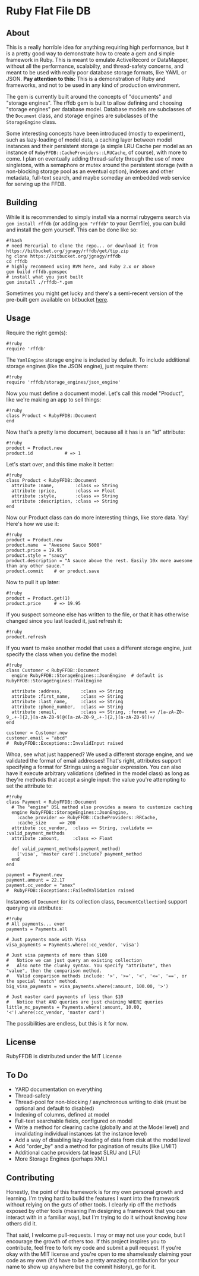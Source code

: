 Ruby Flat File DB
=================

About
-----
This is a really horrible idea for anything requiring high performance, but it is a pretty good way to demonstrate how to create a gem and simple framework in Ruby. This is meant to emulate ActiveRecord or DataMapper, without all the performance, scalabilty, and thread-safety concerns, and meant to be used with really poor database storage formats, like YAML or JSON. **Pay attention to this:** This is a demonstration of Ruby and frameworks, and not to be used in any kind of production environment.

The gem is currently built around the concepts of "documents" and "storage engines". The rffdb gem is built to allow defining and choosing "storage engines" per database model. Database models are subclasses of the `Document` class, and storage engines are subclasses of the `StorageEngine` class.

Some interesting concepts have been introduced (mostly to experiment), such as lazy-loading of model data, a caching layer between model instances and their persistent storage (a simple LRU Cache per model as an instance of `RubyFFDB::CacheProviders::LRUCache`, of course), with more to come. I plan on eventually adding thread-safety through the use of more singletons, with a semaphore or mutex around the persistent storage (with a non-blocking storage pool as an eventual option), indexes and other metadata, full-text search, and maybe someday an embedded web service for serving up the FFDB.

Building
-----

While it is recommended to simply install via a normal rubygems search via ` gem install rffdb` (or adding `gem "rffdb"` to your Gemfile), you can build and install the gem yourself. This can be done like so:

    #!bash
    # need Mercurial to clone the repo... or download it from https://bitbucket.org/jgnagy/rffdb/get/tip.zip
    hg clone https://bitbucket.org/jgnagy/rffdb
    cd rffdb
    # highly recommend using RVM here, and Ruby 2.x or above
    gem build rffdb.gemspec
    # install what you just built
    gem install ./rffdb-*.gem

Sometimes you might get lucky and there's a semi-recent version of the pre-built gem available on bitbucket [here](https://bitbucket.org/jgnagy/rffdb/downloads).

Usage
-----

Require the right gem(s):

    #!ruby
    require 'rffdb'
  
The `YamlEngine` storage engine is included by default. To include additional storage engines (like the JSON engine), just require them:

    #!ruby
    require 'rffdb/storage_engines/json_engine'

Now you must define a document model. Let's call this model "Product", like we're making an app to sell things:

    #!ruby
    class Product < RubyFFDB::Document
    end

Now that's a pretty lame document, because all it has is an "id" attribute:

    #!ruby
    product = Product.new
    product.id            # => 1

Let's start over, and this time make it better:

    #!ruby
    class Product < RubyFFDB::Document
      attribute :name,        :class => String
      attribute :price,       :class => Float
      attribute :style,       :class => String
      attribute :description, :class => String
    end

Now our Product class can do more interesting things, like store data. Yay! Here's how we use it:

    #!ruby
    product = Product.new
    product.name  = "Awesome Sauce 5000"
    product.price = 19.95
    product.style = "saucy"
    product.description = "A sauce above the rest. Easily 10x more awesome than any other sauce."
    product.commit    # or product.save

Now to pull it up later:

    #!ruby
    product = Product.get(1)
    product.price     # => 19.95

If you suspect someone else has written to the file, or that it has otherwise changed since you last loaded it, just refresh it:

    #!ruby
    product.refresh

If you want to make another model that uses a different storage engine, just specify the class when you define the model:

    #!ruby
    class Customer < RubyFFDB::Document
      engine RubyFFDB::StorageEngines::JsonEngine  # default is RubyFFDB::StorageEngines::YamlEngine
      
      attribute :address,       :class => String
      attribute :first_name,    :class => String
      attribute :last_name,     :class => String
      attribute :phone_number,  :class => String
      attribute :email,         :class => String, :format => /[a-zA-Z0-9_.+-]{2,}[a-zA-Z0-9]@([a-zA-Z0-9_.+-]{2,}[a-zA-Z0-9])+/
    end
    
    customer = Customer.new
    customer.email = "abcd"
    #  RubyFFDB::Exceptions::InvalidInput raised

Whoa, see what just happened? We used a different storage engine, and we validated the format of email addresses! That's right, attributes support specifying a format for Strings using a regular expression. You can also have it execute arbitrary validations (defined in the model class) as long as they're methods that accept a single input: the value you're attempting to set the attribute to:

    #!ruby
    class Payment < RubyFFDB::Document
      # The "engine" DSL method also provides a means to customize caching
      engine RubyFFDB::StorageEngines::JsonEngine,
        :cache_provider => RubyFFDB::CacheProviders::RRCache,
        :cache_size     => 200
      attribute :cc_vendor,  :class => String, :validate => :valid_payment_methods
      attribute :amount,     :class => Float
      
      def valid_payment_methods(payment_method)
        ['visa', 'master card'].include? payment_method
      end
    end
    
    payment = Payment.new
    payment.amount = 22.17
    payment.cc_vendor = "amex"
    #  RubyFFDB::Exceptions::FailedValidation raised

Instances of `Document` (or its collection class, `DocumentCollection`) support querying via attributes:

    #!ruby
    # All payments... ever
    payments = Payments.all
    
    # Just payments made with Visa
    visa_payments = Payments.where(:cc_vendor, 'visa')
    
    # Just visa payments of more than $100
    #   Notice we can just query an existing collection
    #   Also note the clunky syntax. You specify "attribute", then "value", then the comparison method.
    #   Valid comparison methods include: '>', '>=', '<', '<=', '==', or the special 'match' method.
    big_visa_payments = visa_payments.where(:amount, 100.00, '>')
    
    # Just master card payments of less than $10
    #   Notice that AND queries are just chaining WHERE queries
    little_mc_payments = Payments.where(:amount, 10.00, '<').where(:cc_vendor, 'master card')

The possibilities are endless, but this is it for now.

License
-------

RubyFFDB is distributed under the MIT License

To Do
-----

* YARD documentation on everything
* Thread-safety
* Thread-pool for non-blocking / asynchronous writing to disk (must be optional and default to disabled)
* Indexing of columns, defined at model
* Full-text searchable fields, configured on model
* Write a method for clearing cache (globally and at the Model level) and invalidating individual instances (at the instance level)
* Add a way of disabling lazy-loading of data from disk at the model level
* Add "order_by" and a method for pagination of results (like LIMIT)
* Additional cache providers (at least SLRU and LFU)
* More Storage Engines (perhaps XML)

Contributing
------------

Honestly, the point of this framework is for my own personal growth and learning. I'm trying hard to build the features I want into the framework without relying on the guts of other tools. I clearly rip off the methods exposed by other tools (meaning I'm designing a framework that you can interact with in a familiar way), but I'm trying to do it without knowing _how_ others did it.

That said, I welcome pull-requests. I may or may not use your code, but I encourage the growth of others too. If this project inspires you to contribute, feel free to fork my code and submit a pull request. If you're okay with the MIT license and you're open to me shamelessly claiming your code as my own (it'd have to be a pretty amazing contribution for your name to show up anywhere but the commit history), go for it.